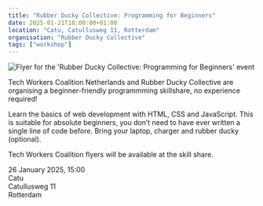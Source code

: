 ```yaml
---
title: "Rubber Ducky Collective: Programming for Beginners"
date: 2025-01-21T18:00:00+01:00
location: "Catu, Catullusweg 11, Rotterdam"
organisation: "Rubber Ducky Collective"
tags: ["workshop"]
---
```


![Flyer for the 'Rubber Ducky Collective: Programming for Beginners' event](events/2025-01-21/programming-skillshare-catu.png)

Tech Workers Coalition Netherlands and Rubber Ducky Collective are organising a beginner-friendly programmming skillshare, no experience required!

Learn the basics of web development with HTML, CSS and JavaScript.
This is suitable for absolute beginners, you don’t need to have ever written a single line of code before.
Bring your laptop, charger and rubber ducky (optional).

Tech Workers Coalition flyers will be available at the skill share.

26 January 2025, 15:00  
Catu  
Catullusweg 11  
Rotterdam
